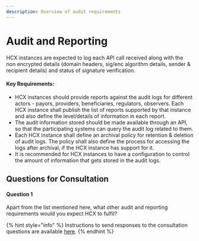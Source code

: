 ```yaml
---
description: Overview of audit requirements
---
```


# Audit and Reporting

HCX instances are expected to log each API call received along with the non encrypted details (domain headers, sig/enc algorithm details, sender & recipient details) and status of signature verification.&#x20;

#### Key Requirements:

* HCX instances should provide reports against the audit logs for different actors - payors, providers, beneficiaries, regulators, observers. Each HCX instance shall publish the list of reports supported by that instance and also define the level/details of information in each report.&#x20;
* The audit information stored should be made available through an API, so that the participating systems can query the audit log related to them.
* Each HCX instance shall define an archival policy for retention & deletion of audit logs. The policy shall also define the process for accessing the logs after archival, if the HCX instance has support for it.
* It is recommended for HCX instances to have a configuration to control the amount of information that gets stored in the audit logs.

## Questions for Consultation

#### Question 1

Apart from the list mentioned here, what other audit and reporting requirements would you expect HCX to fulfil?&#x20;

{% hint style="info" %}
Instructions to send responses to the consultation questions are available [here](../../../how-to-submit-responses.md).
{% endhint %}
